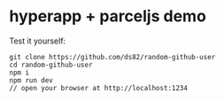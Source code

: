 # hyperapp + parceljs demo

Test it yourself:

```
git clone https://github.com/ds82/random-github-user
cd random-github-user
npm i
npm run dev
// open your browser at http://localhost:1234
```

